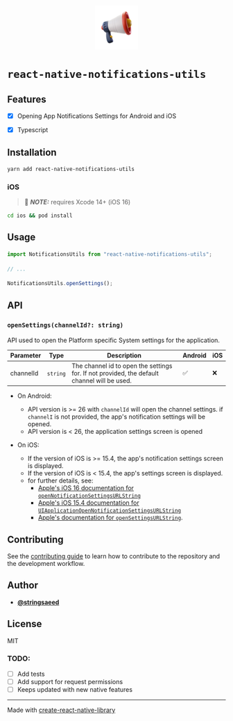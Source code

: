 <div align="center">
  <div style="margin-bottom: 24px; height: 100px">
    <img src=".github/images/icon.png" alt="React Native Notifications Utils logo" width="100px" height="100px" />
  </div>
</div>

# `react-native-notifications-utils`

## Features
- [X] Opening App Notifications Settings for Android and iOS
- [X] Typescript


## Installation
```sh
yarn add react-native-notifications-utils
```

### iOS

> 📝 **_NOTE:_** requires Xcode 14+ (iOS 16)

```sh
cd ios && pod install
```


## Usage

```typescript
import NotificationsUtils from "react-native-notifications-utils";

// ...

NotificationsUtils.openSettings();
```

## API

### `openSettings(channelId?: string)`
 API used to open the Platform specific System settings for the application.

| Parameter | Type     | Description                                                                                 | Android | iOS |
| --------- | -------- | ------------------------------------------------------------------------------------------- | ------- | --- |
| channelId | `string` | The channel id to open the settings for. If not provided, the default channel will be used. | ✅       | ❌   |

- On Android:
  - API version is >= 26 with `channelId` will open the channel settings. if `channelI` is not provided, the app's notification settings will be opened.
  - API version is < 26, the application settings screen is opened

- On iOS:
  - If the version of iOS is >= 15.4, the app's  notification settings screen is displayed.
  - If the version of iOS is < 15.4, the app's settings screen is displayed.
  - for further details, see:
    - [Apple's iOS 16 documentation for `openNotificationSettingsURLString`]( https://developer.apple.com/documentation/uikit/uiapplication/4013180-opennotificationsettingsurlstrin)
    - [Apple's iOS 15.4 documentation for `UIApplicationOpenNotificationSettingsURLString`](https://developer.apple.com/documentation/uikit/uiapplicationopennotificationsettingsurlstring)
    - [Apple's documentation for `openSettingsURLString`](https://developer.apple.com/documentation/uikit/uiapplication/1623042-opensettingsurlstring).
## Contributing

See the [contributing guide](CONTRIBUTING.md) to learn how to contribute to the repository and the development workflow.

## Author
 - [**@stringsaeed**](https://www.github.com/stringsaeed)


## License

MIT



### TODO:
- [ ] Add tests
- [ ] Add support for request permissions
- [ ] Keeps updated with new native features

---

Made with [create-react-native-library](https://github.com/callstack/react-native-builder-bob)
